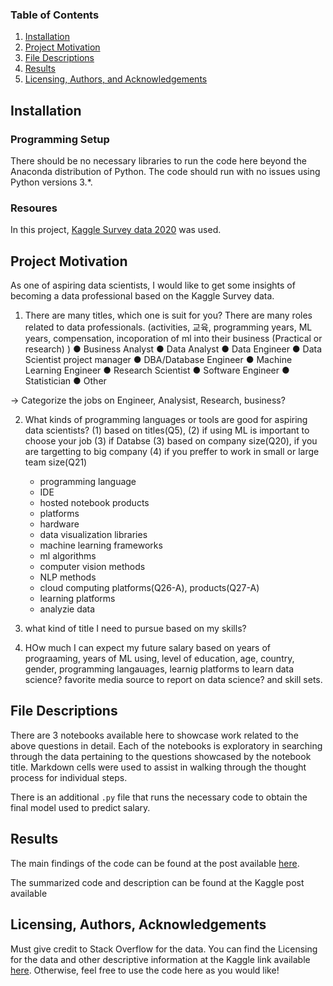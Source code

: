 

### Table of Contents

1. [Installation](#installation)
2. [Project Motivation](#motivation)
3. [File Descriptions](#files)
4. [Results](#results)
5. [Licensing, Authors, and Acknowledgements](#licensing)

## Installation <a name="installation"></a>

### Programming Setup
There should be no necessary libraries to run the code here beyond the Anaconda distribution of Python.  The code should run with no issues using Python versions 3.*.

### Resoures
In this project, [Kaggle Survey data 2020](https://www.kaggle.com/c/kaggle-survey-2020) was used.

## Project Motivation<a name="motivation"></a>

As one of aspiring data scientists, I would like to get some insights of becoming a data professional based on the Kaggle Survey data. 

1. There are many titles, which one is suit for you? 
There are many roles related to data professionals. 
(activities, 교육, programming years, ML years, compensation, 
incoporation of ml into their business (Practical or research) )
    ● Business Analyst
    ● Data Analyst
    ● Data Engineer
    ● Data Scientist
    project manager 
    ● DBA/Database Engineer
    ● Machine Learning Engineer
    ● Research Scientist
    ● Software Engineer
    ● Statistician
    ● Other

-> Categorize the jobs on Engineer, Analysist, Research, business? 

2. What kinds of programming languages or tools are good for aspiring data scientists? 
(1) based on titles(Q5), 
(2) if using ML is important to choose your job 
(3) if Databse
(3) based on company size(Q20), if you are targetting to big company 
(4) if you preffer to work in small or large team size(Q21) 
    - programming language
    - IDE 
    - hosted notebook products
    - platforms
    - hardware 
    - data visualization libraries
    - machine learning frameworks 
    - ml algorithms 
    - computer vision methods
    - NLP methods  
    - cloud computing platforms(Q26-A), products(Q27-A)
    - learning platforms 
    - analyzie data 


3. what kind of title I need to pursue based on my skills? 

4. HOw much I can expect my future salary based on years of prograaming, years of ML using, level of education, age, country, gender, programming langauages, learnig platforms to learn data science? favorite media source to report on data science? and skill sets. 

## File Descriptions <a name="files"></a>

There are 3 notebooks available here to showcase work related to the above questions in detail.  Each of the notebooks is exploratory in searching through the data pertaining to the questions showcased by the notebook title.  Markdown cells were used to assist in walking through the thought process for individual steps.  

There is an additional `.py` file that runs the necessary code to obtain the final model used to predict salary.

## Results<a name="results"></a>

The main findings of the code can be found at the post available [here](https://medium.com/@josh_2774/how-do-you-become-a-developer-5ef1c1c68711).

The summarized code and description can be found at the Kaggle post available 

## Licensing, Authors, Acknowledgements<a name="licensing"></a>

Must give credit to Stack Overflow for the data.  You can find the Licensing for the data and other descriptive information at the Kaggle link available [here](https://www.kaggle.com/stackoverflow/so-survey-2017/data).  Otherwise, feel free to use the code here as you would like! 

